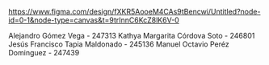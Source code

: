 https://www.figma.com/design/fXKR5AooeM4CAs9tBencwi/Untitled?node-id=0-1&node-type=canvas&t=9trInnC6KcZ8lK6V-0

Alejandro Gómez Vega - 247313
Kathya Margarita Córdova Soto - 246801
Jesús Francisco Tapia Maldonado - 245136
Manuel Octavio Peréz Dominguez - 247439
